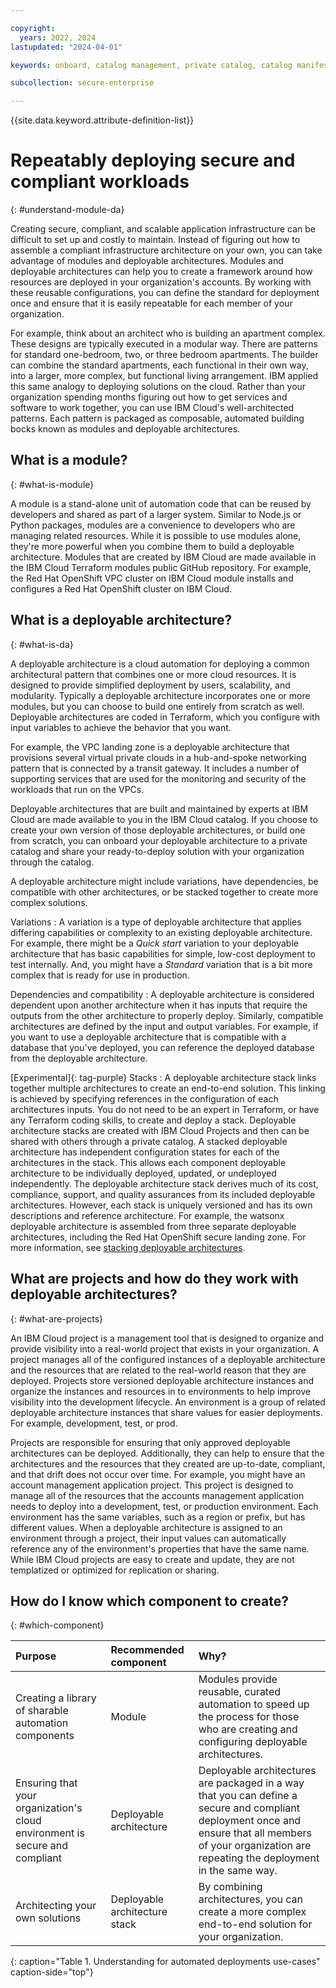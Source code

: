 ```yaml
---

copyright:
  years: 2022, 2024
lastupdated: "2024-04-01"

keywords: onboard, catalog management, private catalog, catalog manifest, software, automation, metadata

subcollection: secure-enterprise

---
```


{{site.data.keyword.attribute-definition-list}}

# Repeatably deploying secure and compliant workloads
{: #understand-module-da}

Creating secure, compliant, and scalable application infrastructure can be difficult to set up and costly to maintain. Instead of figuring out how to assemble a compliant infrastructure architecture on your own, you can take advantage of modules and deployable architectures. Modules and deployable architectures can help you to create a framework around how resources are deployed in your organization's accounts. By working with these reusable configurations, you can define the standard for deployment once and ensure that it is easily repeatable for each member of your organization.

For example, think about an architect who is building an apartment complex. These designs are typically executed in a modular way. There are patterns for standard one-bedroom, two, or three bedroom apartments. The builder can combine the standard apartments, each functional in their own way, into a larger, more complex, but functional living arrangement. IBM applied this same analogy to deploying solutions on the cloud. Rather than your organization spending months figuring out how to get services and software to work together, you can use IBM Cloud's well-architected patterns. Each pattern is packaged as composable, automated building bocks known as modules and deployable architectures. 


## What is a module?
{: #what-is-module}

A module is a stand-alone unit of automation code that can be reused by developers and shared as part of a larger system. Similar to Node.js or Python packages, modules are a convenience to developers who are managing related resources. While it is possible to use modules alone, they're more powerful when you combine them to build a deployable architecture. Modules that are created by IBM Cloud are made available in the IBM Cloud Terraform modules public GitHub repository. For example, the Red Hat OpenShift VPC cluster on IBM Cloud module installs and configures a Red Hat OpenShift cluster on IBM Cloud.


## What is a deployable architecture?
{: #what-is-da}

A deployable architecture is a cloud automation for deploying a common architectural pattern that combines one or more cloud resources. It is designed to provide simplified deployment by users, scalability, and modularity. Typically a deployable architecture incorporates one or more modules, but you can choose to build one entirely from scratch as well. Deployable architectures are coded in Terraform, which you configure with input variables to achieve the behavior that you want. 

For example, the VPC landing zone is a deployable architecture that provisions several virtual private clouds in a hub-and-spoke networking pattern that is connected by a transit gateway. It includes a number of supporting services that are used for the monitoring and security of the workloads that run on the VPCs. 

Deployable architectures that are built and maintained by experts at IBM Cloud are made available to you in the IBM Cloud catalog. If you choose to create your own version of those deployable architectures, or build one from scratch, you can onboard your deployable architecture to a private catalog and share your ready-to-deploy solution with your organization through the catalog.

A deployable architecture might include variations, have dependencies, be compatible with other architectures, or be stacked together to create more complex solutions. 

Variations
:  A variation is a type of deployable architecture that applies differing capabilities or complexity to an existing deployable architecture. For example, there might be a *Quick start* variation to your deployable architecture that has basic capabilities for simple, low-cost deployment to test internally. And, you might have a *Standard* variation that is a bit more complex that is ready for use in production.

Dependencies and compatibility
:   A deployable architecture is considered dependent upon another architecture when it has inputs that require the outputs from the other architecture to properly deploy. Similarly, compatible architectures are defined by the input and output variables. For example, if you want to use a deployable architecture that is compatible with a database that you've deployed, you can reference the deployed database from the deployable architecture.

[Experimental]{: tag-purple} Stacks 
:   A deployable architecture stack links together multiple architectures to create an end-to-end solution. This linking is achieved by specifying references in the configuration of each architectures inputs. You do not need to be an expert in Terraform, or have any Terraform coding skills, to create and deploy a stack. Deployable architecture stacks are created with IBM Cloud Projects and then can be shared with others through a private catalog. A stacked deployable architecture has independent configuration states for each of the architectures in the stack. This allows each component deployable architecture to be individually deployed, updated, or undeployed independently. The deployable architecture stack derives much of its cost, compliance, support, and quality assurances from its included deployable architectures. However, each stack is uniquely versioned and has its own descriptions and reference architecture. For example, the watsonx deployable architecture is assembled from three separate deployable architectures, including the Red Hat OpenShift secure landing zone. For more information, see [stacking deployable architectures](/docs/secure-enterprise?topic=secure-enterprise-config-stack&interface=cli).


## What are projects and how do they work with deployable architectures?
{: #what-are-projects}

An IBM Cloud project is a management tool that is designed to organize and provide visibility into a real-world project that exists in your organization. A project manages all of the configured instances of a deployable architecture and the resources that are related to the real-world reason that they are deployed. Projects store versioned deployable architecture instances and organize the instances and resources in to environments to help improve visibility into the development lifecycle. An environment is a group of related deployable architecture instances that share values for easier deployments. For example, development, test, or prod. 

Projects are responsible for ensuring that only approved deployable architectures can be deployed. Additionally, they can help to ensure that the architectures and the resources that they created are up-to-date, compliant, and that drift does not occur over time. For example, you might have an account management application project. This project is designed to manage all of the resources that the accounts management application needs to deploy into a development, test, or production environment. Each environment has the same variables, such as a region or prefix, but has different values. When a deployable architecture is assigned to an environment through a project, their input values can automatically reference any of the environment's properties that have the same name. While IBM Cloud projects are easy to create and update, they are not templatized or optimized for replication or sharing.

## How do I know which component to create?
{: #which-component}

| Purpose | Recommended component | Why? |
|:--------|:----------------------|:-----|
| Creating a library of sharable automation components | Module | Modules provide reusable, curated automation to speed up the process for those who are creating and configuring deployable architectures. |
| Ensuring that your organization's cloud environment is secure and compliant | Deployable architecture | Deployable architectures are packaged in a way that you can define a secure and compliant deployment once and ensure that all members of your organization are repeating the deployment in the same way. |
| Architecting your own solutions | Deployable architecture stack | By combining architectures, you can create a more complex end-to-end solution for your organization. |
{: caption="Table 1. Understanding for automated deployments use-cases" caption-side="top"}
